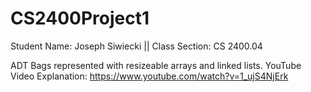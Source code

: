 # CS2400Project1
  Student Name: Joseph Siwiecki ||
  Class Section: CS 2400.04

ADT Bags represented with resizeable arrays and linked lists.
YouTube Video Explanation: https://www.youtube.com/watch?v=1_ujS4NjErk
